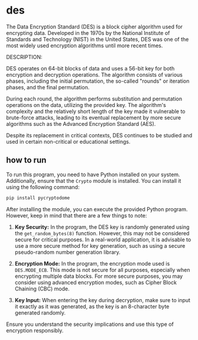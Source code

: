 # des
The Data Encryption Standard (DES) is a block cipher algorithm used for encrypting data. Developed in the 1970s by the National Institute of Standards and Technology (NIST) in the United States, DES was one of the most widely used encryption algorithms until more recent times.

DESCRIPTION:

DES operates on 64-bit blocks of data and uses a 56-bit key for both encryption and decryption operations. The algorithm consists of various phases, including the initial permutation, the so-called "rounds" or iteration phases, and the final permutation.

During each round, the algorithm performs substitution and permutation operations on the data, utilizing the provided key. The algorithm's complexity and the relatively short length of the key made it vulnerable to brute-force attacks, leading to its eventual replacement by more secure algorithms such as the Advanced Encryption Standard (AES).

Despite its replacement in critical contexts, DES continues to be studied and used in certain non-critical or educational settings.


## how to run 
To run this program, you need to have Python installed on your system. Additionally, ensure that the `Crypto` module is installed. You can install it using the following command:

```bash
pip install pycryptodome
```

After installing the module, you can execute the provided Python program. However, keep in mind that there are a few things to note:

1. **Key Security:**
   In the program, the DES key is randomly generated using the `get_random_bytes(8)` function. However, this may not be considered secure for critical purposes. In a real-world application, it is advisable to use a more secure method for key generation, such as using a secure pseudo-random number generation library.

2. **Encryption Mode:**
   In the program, the encryption mode used is `DES.MODE_ECB`. This mode is not secure for all purposes, especially when encrypting multiple data blocks. For more secure purposes, you may consider using advanced encryption modes, such as Cipher Block Chaining (CBC) mode.

3. **Key Input:**
   When entering the key during decryption, make sure to input it exactly as it was generated, as the key is an 8-character byte generated randomly.

Ensure you understand the security implications and use this type of encryption responsibly.